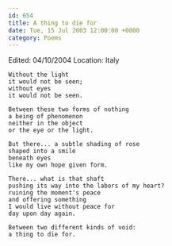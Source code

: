 ```yaml
---
id: 654
title: A thing to die for
date: Tue, 15 Jul 2003 12:00:00 +0000
category: Poems
---
```


Edited: 04/10/2004
Location: Italy

    Without the light  
    it would not be seen;  
    without eyes  
    it would not be seen.

    Between these two forms of nothing  
    a being of phenomenon  
    neither in the object  
    or the eye or the light.

    But there... a subtle shading of rose  
    shaped into a smile  
    beneath eyes  
    like my own hope given form.

    There... what is that shaft  
    pushing its way into the labors of my heart?  
    ruining the moment's peace  
    and offering something  
    I would live without peace for  
    day upon day again.

    Between two different kinds of void:  
    a thing to die for.


